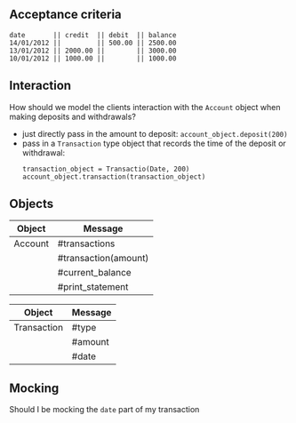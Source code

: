 

## Acceptance criteria

```
date       || credit  || debit  || balance
14/01/2012 ||         || 500.00 || 2500.00
13/01/2012 || 2000.00 ||        || 3000.00
10/01/2012 || 1000.00 ||        || 1000.00
```

## Interaction

How should we model the clients interaction with the `Account` object when making deposits and withdrawals?
- just directly pass in the amount to deposit:
  `account_object.deposit(200)`
- pass in a `Transaction` type object that records the time of the deposit or withdrawal:
  ```
  transaction_object = Transactio(Date, 200)
  account_object.transaction(transaction_object)
  ```

## Objects

| Object | Message |
| --- | --- |
| Account | #transactions |
| | #transaction(amount) |
| | #current_balance |
| | #print_statement |

| Object | Message |
| --- | --- |
| Transaction | #type |
| | #amount |
| | #date |

## Mocking

Should I be mocking the `date` part of my transaction
